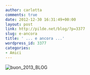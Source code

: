 ```yaml
---
author: carlotta
comments: true
date: 2012-12-30 16:31:49+00:00
layout: post
link: http://pilde.net/blog/?p=3377
slug: e-ancora
title: ' ... e ancora ...'
wordpress_id: 3377
categories:
- Amici
---
```


![buon_2013_BLOG](http://pilde.net/blog/wp-content/uploads/2012/12/buon_2013_BLOG.png)
